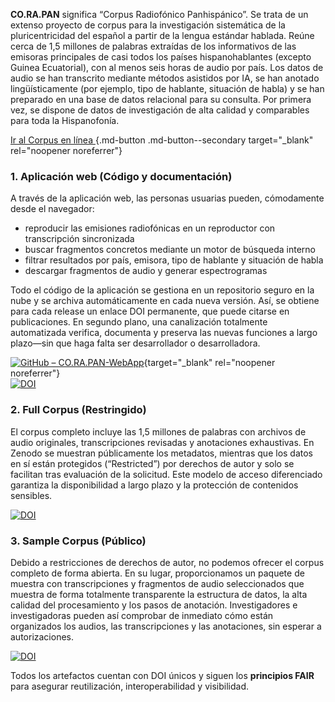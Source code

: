 **CO.RA.PAN** significa “Corpus Radiofónico Panhispánico”. Se trata de un extenso proyecto de corpus para la investigación sistemática de la pluricentricidad del español a partir de la lengua estándar hablada. Reúne cerca de 1,5 millones de palabras extraídas de los informativos de las emisoras principales de casi todos los países hispanohablantes (excepto Guinea Ecuatorial), con al menos seis horas de audio por país. Los datos de audio se han transcrito mediante métodos asistidos por IA, se han anotado lingüísticamente (por ejemplo, tipo de hablante, situación de habla) y se han preparado en una base de datos relacional para su consulta. Por primera vez, se dispone de datos de investigación de alta calidad y comparables para toda la Hispanofonía.

[Ir al Corpus en línea <i class="fa-solid fa-up-right-from-square"></i>](https://corapan.online.uni-marburg.de){.md-button .md-button--secondary target="_blank" rel="noopener noreferrer"}

### 1. Aplicación web (Código y documentación)

A través de la aplicación web, las personas usuarias pueden, cómodamente desde el navegador:

- reproducir las emisiones radiofónicas en un reproductor con transcripción sincronizada  
- buscar fragmentos concretos mediante un motor de búsqueda interno  
- filtrar resultados por país, emisora, tipo de hablante y situación de habla  
- descargar fragmentos de audio y generar espectrogramas  

Todo el código de la aplicación se gestiona en un repositorio seguro en la nube y se archiva automáticamente en cada nueva versión. Así, se obtiene para cada release un enlace DOI permanente, que puede citarse en publicaciones. En segundo plano, una canalización totalmente automatizada verifica, documenta y preserva las nuevas funciones a largo plazo—sin que haga falta ser desarrollador o desarrolladora.  

[![GitHub – CO.RA.PAN-WebApp](https://img.shields.io/badge/GitHub-CO.RA.PAN--WebApp-181717?logo=github)](https://github.com/USERNAME/CO.RA.PAN-WebApp){target="_blank" rel="noopener noreferrer"}  
[![DOI](https://zenodo.org/badge/DOI/10.5281/zenodo.15359652.svg)](https://doi.org/10.5281/zenodo.15359652)

### 2. Full Corpus (Restringido)

El corpus completo incluye las 1,5 millones de palabras con archivos de audio originales, transcripciones revisadas y anotaciones exhaustivas. En Zenodo se muestran públicamente los metadatos, mientras que los datos en sí están protegidos (“Restricted”) por derechos de autor y solo se facilitan tras evaluación de la solicitud. Este modelo de acceso diferenciado garantiza la disponibilidad a largo plazo y la protección de contenidos sensibles.  

[![DOI](https://zenodo.org/badge/DOI/10.5281/zenodo.15360942.svg)](https://doi.org/10.5281/zenodo.15360942)

### 3. Sample Corpus (Público)

Debido a restricciones de derechos de autor, no podemos ofrecer el corpus completo de forma abierta. En su lugar, proporcionamos un paquete de muestra con transcripciones y fragmentos de audio seleccionados que muestra de forma totalmente transparente la estructura de datos, la alta calidad del procesamiento y los pasos de anotación. Investigadores e investigadoras pueden así comprobar de inmediato cómo están organizados los audios, las transcripciones y las anotaciones, sin esperar a autorizaciones.  

[![DOI](https://zenodo.org/badge/DOI/10.5281/zenodo.ZZZZZZZZ.svg)](https://doi.org/10.5281/zenodo.ZZZZZZZZ)

Todos los artefactos cuentan con DOI únicos y siguen los **principios FAIR** para asegurar reutilización, interoperabilidad y visibilidad.  
